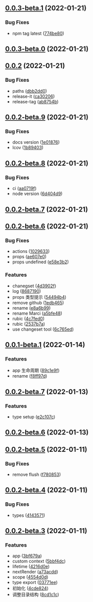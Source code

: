 ## [0.0.3-beta.1](https://github.com/JasKang/rubic/compare/v0.0.3-beta.0...v0.0.3-beta.1) (2022-01-21)

### Bug Fixes

- npm tag latest ([774be80](https://github.com/JasKang/rubic/commit/774be8033193a55df8745614d2a6338e6430b094))

## [0.0.3-beta.0](https://github.com/JasKang/rubic/compare/v0.0.2...v0.0.3-beta.0) (2022-01-21)

## [0.0.2](https://github.com/JasKang/rubic/compare/v0.0.2-beta.9...v0.0.2) (2022-01-21)

### Bug Fixes

- paths ([dbb2dd0](https://github.com/JasKang/rubic/commit/dbb2dd062eb3c65998cc77de6534be2f06ba541f))
- release-it ([ca30206](https://github.com/JasKang/rubic/commit/ca302069100dc22ef138e5a5dcebbbf228ff55cc))
- release-tag ([ab8754b](https://github.com/JasKang/rubic/commit/ab8754b5f0332a47a796ceb9ce598ee8e00f577c))

## [0.0.2-beta.9](https://github.com/JasKang/rubic/compare/v0.0.2-beta.9...v0.0.2) (2022-01-21)

### Bug Fixes

- docs version ([1e01876](https://github.com/JasKang/rubic/commit/1e018763b57ee17eb7aef5206c39e0075ee753b0))
- lcov ([1b89403](https://github.com/JasKang/rubic/commit/1b894034081924f11f6563f0b91a56a0bfcf03b9))

## [0.0.2-beta.8](https://github.com/JasKang/rubic/compare/v0.0.2-beta.9...v0.0.2) (2022-01-21)

### Bug Fixes

- ci ([aa0719f](https://github.com/JasKang/rubic/commit/aa0719f44a49544bdb6f196c0d618dd9eb7fa0cf))
- node version ([6d404d9](https://github.com/JasKang/rubic/commit/6d404d93a165811076b844b9862cda9f7690b3c7))

## [0.0.2-beta.7](https://github.com/JasKang/rubic/compare/v0.0.2-beta.9...v0.0.2) (2022-01-21)

## [0.0.2-beta.6](https://github.com/JasKang/rubic/compare/v0.0.2-beta.9...v0.0.2) (2022-01-21)

### Bug Fixes

- actions ([1029633](https://github.com/JasKang/rubic/commit/10296339493c696c06f0920ba5cfedde2e29cf99))
- props ([ae607e0](https://github.com/JasKang/rubic/commit/ae607e004701d150d0544899c5d44bee2d418ab8))
- props undefined ([e58e3b2](https://github.com/JasKang/rubic/commit/e58e3b24d7e5681d356e5ccadcda994de9d6aee7))

### Features

- chanegset ([4d3902f](https://github.com/JasKang/rubic/commit/4d3902fe20288ea3211989b9e12a1e06210d4b50))
- log ([8687190](https://github.com/JasKang/rubic/commit/8687190845792ad1f7e00e297698da9914fa7cf5))
- props 类型提示 ([54494b4](https://github.com/JasKang/rubic/commit/54494b41c7b98e74a4ec57348e69606588ca6491))
- remove github ([1edb465](https://github.com/JasKang/rubic/commit/1edb465c77004b26d900386172adb29c14126d52))
- rename ([e8a6b99](https://github.com/JasKang/rubic/commit/e8a6b992466df812b17e28d426c46c51f044def5))
- rename Marci ([a5bfe48](https://github.com/JasKang/rubic/commit/a5bfe4831129e1bb8def1ef1c37bcf9c97edf54c))
- rubic ([4c7fed0](https://github.com/JasKang/rubic/commit/4c7fed030445c8fbe7617d780edb0cc1825e65a4))
- rubic ([2537b7a](https://github.com/JasKang/rubic/commit/2537b7a844abc5d99b5e166cc3e5f1738d31b8fb))
- use changeset tool ([6c765ed](https://github.com/JasKang/rubic/commit/6c765ed95bbc33287cc7ca841b57388eb074dd97))

## [0.0.1-beta.1](https://github.com/JasKang/rubic/compare/v0.0.2-beta.9...v0.0.2) (2022-01-14)

### Features

- app 生命周期 ([89c1e9f](https://github.com/JasKang/rubic/commit/89c1e9f1919914e635ff083ef525c3e8acb77b4f))
- rename ([f8ff97d](https://github.com/JasKang/rubic/commit/f8ff97d0f11100df4c0345a95c725dd39680a00a))

## [0.0.2-beta.7](https://github.com/JasKang/rubic/compare/v0.0.2-beta.9...v0.0.2) (2022-01-13)

### Features

- type setup ([e2c107c](https://github.com/JasKang/rubic/commit/e2c107c1d971e9ca8cfffb17d02e0f6a733ae40f))

## [0.0.2-beta.6](https://github.com/JasKang/rubic/compare/v0.0.2-beta.9...v0.0.2) (2022-01-13)

## [0.0.2-beta.5](https://github.com/JasKang/rubic/compare/v0.0.2-beta.9...v0.0.2) (2022-01-11)

### Bug Fixes

- remove flush ([f780853](https://github.com/JasKang/rubic/commit/f7808539bd9b1bbeb75fe5d4dae86970b37f63e5))

## [0.0.2-beta.4](https://github.com/JasKang/rubic/compare/v0.0.2-beta.9...v0.0.2) (2022-01-11)

### Bug Fixes

- types ([4143571](https://github.com/JasKang/rubic/commit/41435710cb3ef36d47060a443fd600c4d4ab2506))

## [0.0.2-beta.3](https://github.com/JasKang/rubic/compare/v0.0.2-beta.9...v0.0.2) (2022-01-11)

### Features

- app ([3bf679a](https://github.com/JasKang/rubic/commit/3bf679a38ad92469c9b5da6f1267c327081bf9a4))
- custom context ([5bbf4dc](https://github.com/JasKang/rubic/commit/5bbf4dc6b6b4b813ac82ed3e4784534f11655a03))
- lifetime ([4216d0e](https://github.com/JasKang/rubic/commit/4216d0e132f283ff4655710a1229b0f12cf058d6))
- nextRender ([a73acdd](https://github.com/JasKang/rubic/commit/a73acddfeabca7b33060cfe5ac3424d042874d5a))
- scope ([4554d0d](https://github.com/JasKang/rubic/commit/4554d0d45b5597ccb2676bdf801971119a81803a))
- type export ([03771ee](https://github.com/JasKang/rubic/commit/03771ee40ef362f90848c39092f375f850efd811))
- 初始化 ([4cde824](https://github.com/JasKang/rubic/commit/4cde824e39d9701320d427bea8fa5dfe52965256))
- 调整目录结构 ([8cd1c1c](https://github.com/JasKang/rubic/commit/8cd1c1c85ba737e012dfacc5458b4c9840405ea3))
